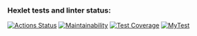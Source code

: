 ### Hexlet tests and linter status:
[![Actions Status](https://github.com/Wicked93/frontend-project-lvl2/workflows/hexlet-check/badge.svg)](https://github.com/Wicked93/frontend-project-lvl2/actions)
[![Maintainability](https://api.codeclimate.com/v1/badges/d35dcb4c7fca8c6faf55/maintainability)](https://codeclimate.com/github/Wicked93/frontend-project-lvl2/maintainability)
[![Test Coverage](https://api.codeclimate.com/v1/badges/d35dcb4c7fca8c6faf55/test_coverage)](https://codeclimate.com/github/Wicked93/frontend-project-lvl2/test_coverage)
[![MyTest](https://github.com/Wicked93/frontend-project-lvl2/actions/workflows/test-step.yml/badge.svg)](https://github.com/Wicked93/frontend-project-lvl2/actions/workflows/test-step.yml)
